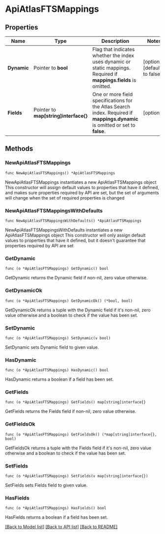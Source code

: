 # ApiAtlasFTSMappings

## Properties

Name | Type | Description | Notes
------------ | ------------- | ------------- | -------------
**Dynamic** | Pointer to **bool** | Flag that indicates whether the index uses dynamic or static mappings. Required if **mappings.fields** is omitted. | [optional] [default to false]
**Fields** | Pointer to **map[string]interface{}** | One or more field specifications for the Atlas Search index. Required if **mappings.dynamic** is omitted or set to **false**. | [optional] 

## Methods

### NewApiAtlasFTSMappings

`func NewApiAtlasFTSMappings() *ApiAtlasFTSMappings`

NewApiAtlasFTSMappings instantiates a new ApiAtlasFTSMappings object
This constructor will assign default values to properties that have it defined,
and makes sure properties required by API are set, but the set of arguments
will change when the set of required properties is changed

### NewApiAtlasFTSMappingsWithDefaults

`func NewApiAtlasFTSMappingsWithDefaults() *ApiAtlasFTSMappings`

NewApiAtlasFTSMappingsWithDefaults instantiates a new ApiAtlasFTSMappings object
This constructor will only assign default values to properties that have it defined,
but it doesn't guarantee that properties required by API are set

### GetDynamic

`func (o *ApiAtlasFTSMappings) GetDynamic() bool`

GetDynamic returns the Dynamic field if non-nil, zero value otherwise.

### GetDynamicOk

`func (o *ApiAtlasFTSMappings) GetDynamicOk() (*bool, bool)`

GetDynamicOk returns a tuple with the Dynamic field if it's non-nil, zero value otherwise
and a boolean to check if the value has been set.

### SetDynamic

`func (o *ApiAtlasFTSMappings) SetDynamic(v bool)`

SetDynamic sets Dynamic field to given value.

### HasDynamic

`func (o *ApiAtlasFTSMappings) HasDynamic() bool`

HasDynamic returns a boolean if a field has been set.
### GetFields

`func (o *ApiAtlasFTSMappings) GetFields() map[string]interface{}`

GetFields returns the Fields field if non-nil, zero value otherwise.

### GetFieldsOk

`func (o *ApiAtlasFTSMappings) GetFieldsOk() (*map[string]interface{}, bool)`

GetFieldsOk returns a tuple with the Fields field if it's non-nil, zero value otherwise
and a boolean to check if the value has been set.

### SetFields

`func (o *ApiAtlasFTSMappings) SetFields(v map[string]interface{})`

SetFields sets Fields field to given value.

### HasFields

`func (o *ApiAtlasFTSMappings) HasFields() bool`

HasFields returns a boolean if a field has been set.

[[Back to Model list]](../README.md#documentation-for-models) [[Back to API list]](../README.md#documentation-for-api-endpoints) [[Back to README]](../README.md)


